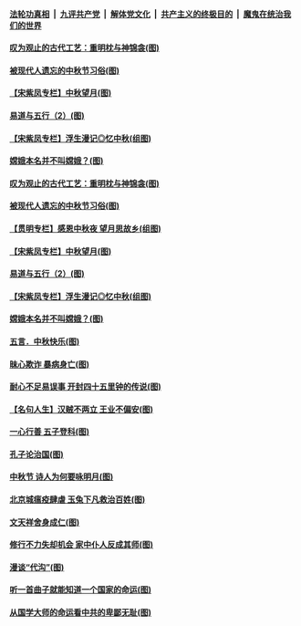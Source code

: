 

####  [法轮功真相](../../../../basic/blob/master/README.md?t=10022302) &nbsp;|&nbsp; [九评共产党](../../../../9ping.md/blob/master/README.md?t=10022302) &nbsp;|&nbsp; [解体党文化](../../../../jtdwh.md/blob/master/README.md?t=10022302)  &nbsp;|&nbsp; [共产主义的终极目的](../../../../gczydzjmd.md/blob/master/README.md?t=10022302) &nbsp;|&nbsp; [魔鬼在统治我们的世界](../../../../mgztzwmdsj.md/blob/master/README.md?t=10022302) 

#### [叹为观止的古代工艺：重明枕与神锦衾(图)](../pages/p7/947819.md?t=10022302) 

#### [被现代人遗忘的中秋节习俗(图)](../pages/p7/947855.md?t=10022302) 

#### [【宋紫凤专栏】中秋望月(图)](../pages/p7/947781.md?t=10022302) 

#### [易道与五行（2）(图)](../pages/p7/947655.md?t=10022302) 

#### [【宋紫凤专栏】浮生漫记◎忆中秋(组图)](../pages/p7/946829.md?t=10022302) 

#### [嫦娥本名并不叫嫦娥？(图)](../pages/p7/947731.md?t=10022302) 

#### [叹为观止的古代工艺：重明枕与神锦衾(图)](../pages/p7/947819.md?t=10022302) 

#### [被现代人遗忘的中秋节习俗(图)](../pages/p7/947855.md?t=10022302) 

#### [【贯明专栏】感恩中秋夜 望月思故乡(组图)](../pages/p7/946621.md?t=10022302) 

#### [【宋紫凤专栏】中秋望月(图)](../pages/p7/947781.md?t=10022302) 

#### [易道与五行（2）(图)](../pages/p7/947655.md?t=10022302) 

#### [【宋紫凤专栏】浮生漫记◎忆中秋(组图)](../pages/p7/946829.md?t=10022302) 

#### [嫦娥本名并不叫嫦娥？(图)](../pages/p7/947731.md?t=10022302) 

#### [五言．中秋快乐(图)](../pages/p7/947732.md?t=10022302) 

#### [昧心欺诈 暴病身亡(图)](../pages/p7/947378.md?t=10022302) 

#### [耐心不足易误事 开封四十五里钟的传说(图)](../pages/p7/947634.md?t=10022302) 

#### [【名句人生】汉贼不两立 王业不偏安(图)](../pages/p7/947564.md?t=10022302) 

#### [一心行善 五子登科(图)](../pages/p7/947377.md?t=10022302) 

#### [孔子论治国(图)](../pages/p7/947334.md?t=10022302) 

#### [中秋节 诗人为何要咏明月(图)](../pages/p7/947465.md?t=10022302) 

#### [北京城瘟疫肆虐 玉兔下凡救治百姓(图)](../pages/p7/947538.md?t=10022302) 

#### [文天祥舍身成仁(图)](../pages/p7/947375.md?t=10022302) 

#### [修行不力失却机会 家中仆人反成其师(图)](../pages/p7/947366.md?t=10022302) 

#### [漫谈“代沟”(图)](../pages/p7/947136.md?t=10022302) 

#### [听一首曲子就能知道一个国家的命运(图)](../pages/p7/947339.md?t=10022302) 

#### [从国学大师的命运看中共的卑鄙无耻(图)](../pages/p7/943386.md?t=10022302) 


